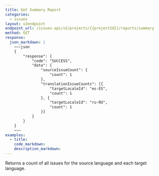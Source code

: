 ```yaml
---
title: Get Summary Report
categories:
  - issues
layout: v2endpoint
endpoint_url: /issues-api/v2/projects/{{projectId}}/reports/summary
method: GET
response:
  json_markdown: |
    ~~~json
    {
        "response": {
            "code": "SUCCESS",
            "data": {
                "sourceIssueCount": {
                    "count": 1
                },
                "translationIssueCounts": [{
                    "targetLocaleId": "es-ES",
                    "count": 1
                }, {
                    "targetLocaleId": "ru-RU",
                    "count": 1
                }]
            }
        }
    }
    ~~~
examples:
  - title:
    code_markdown:
    description_markdown:
---
```


Returns a count of all issues for the source language and each target language.